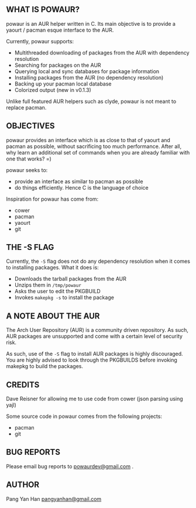 WHAT IS POWAUR?
---------------

powaur is an AUR helper written in C. Its main objective is to provide
a yaourt / pacman esque interface to the AUR.

Currently, powaur supports:

- Multithreaded downloading of packages from the AUR with dependency resolution
- Searching for packages on the AUR
- Querying local and sync databases for package information
- Installing packages from the AUR (no dependency resolution)
- Backing up your pacman local database
- Colorized output (new in v0.1.3)

Unlike full featured AUR helpers such as clyde, powaur is not meant to
replace pacman. 


OBJECTIVES
----------

powaur provides an interface which is as close to that of yaourt and pacman
as possible, without sacrificing too much performance. After all, why learn
an additional set of commands when you are already familiar with one that
works? =)

powaur seeks to:

- provide an interface as similar to pacman as possible
- do things efficiently. Hence C is the language of choice


Inspiration for powaur has come from:

- cower
- pacman
- yaourt
- git


THE -S FLAG
-----------

Currently, the `-S` flag does not do any dependency resolution when it comes
to installing packages. What it does is:

- Downloads the tarball packages from the AUR
- Unzips them in `/tmp/powaur`
- Asks the user to edit the PKGBUILD
- Invokes `makepkg -s` to install the package


A NOTE ABOUT THE AUR
--------------------

The Arch User Repository (AUR) is a community driven repository. As such,
AUR packages are unsupported and come with a certain level of security risk.

As such, use of the `-S` flag to install AUR packages is highly discouraged.
You are highly advised to look through the PKGBUILDS before invoking makepkg
to build the packages.


CREDITS
------

Dave Reisner for allowing me to use code from cower (json parsing using yajl)

Some source code in powaur comes from the following projects:

- pacman
- git


BUG REPORTS
-----------

Please email bug reports to powaurdev@gmail.com .


AUTHOR
------

Pang Yan Han <pangyanhan@gmail.com>
